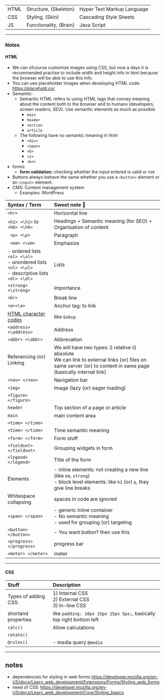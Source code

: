 
| | |  | 
|:--|:--|:--|
| HTML | Structure, (Skeleton) | Hyper Text Markup Language | specify the web page content and its structure. |
| CSS  | Styling, (Skin) | Cascading Style Sheets | specify styling and layout information. |
| JS | Functionality, (Brain) | Java Script | specify the behavior of interactive parts of the web page. |

----
### Notes
#### HTML

- We can ofcourse customize images using CSS, but now a days it is recommended practise to include width and height info in html because the browser will be able to use this info.
- You can use placeholder images when developing HTML code: https://placehold.co/
- Semantic:
    - Semantic HTML refers to using HTML tags that convey meaning about the content both to the browser and to humans (developers, screen readers, SEO). Use semantic elements as much as possible
        -  ```main```
        - ```header```
        - ```section```
        - ```article```
    - The following have no semantic meaning in html
        - ```<div>```
        - ```<span>```
        - ```<b>```
        - ```<i>```
        - ```<br>```
- forms:
    - **form validation:** checking whether the input entered is valid or not
- Buttons always behave the same whether you use a `<button>` element or an `<input>` element.
- CMS: Content management system
    - Examples: WordPress

| Syntax / Term | Sweet note 📝 |
|:--|:--|
| ```<hr>``` | Horizontal line |
| ```<h1> <\h1>``` to ```<h6> <\h6>``` | Headings + Semantic meaning (for SEO) + Organisation of content | 
| ``` <p> <\p>``` | Paragraph
| ``` <em> <\em>``` | Emphasize |
| - ordered lists ```<ol> <\ol>``` <br> - unordered lists ```<ul> <\ul>``` <br> - descriptive lists ```<dl> <\dl>``` | Lists |
| ``` <strong> <\strong> ``` | Importance |
| ``` <br> ``` | Break line |
| `<a><\a>` | Anchor tag: to link |
| [HTML character codes](https://html.spec.whatwg.org/multipage/named-characters.html#named-character-references) | like ```&nbsp``` |
| ``` <address> <\address> ``` | Address |
| ``` <abbr> <\abbr> ``` | Abbrevation |
| Referencing (or) Linking | We will have two types: i) relative ii) absolute <br> We can link to external links (or) files on same server (or) to content in same page (basically internal link)|
| ```<nav> </nav>``` | Navigation bar |
| ```<img>``` | Image (lazy (or) eager loading) |
| `<figure> </figure>`| |
| ```header``` | Top section of a page or article |
| ```main``` | main content area |
| ```<time> </time>``` | |
| ```<time> </time>``` | Time semantic meaning |
| ```<form> </form>``` | Form stuff |
| ```<fieldset> </fieldset>``` | Grouping widgets in form |
| ```<legend> </legend>``` | Title of the form |
| Elements |     - inline elements: not creating a new line (like ```em```, ```strong```) <br> - block level elements: like ```h1``` (or) ```p```, they give line breaks |
| Whitespace collapsing | spaces in code are ignored |
| ```<span> </span>```  | - generic inline container <br> - No semantic meaning <br> - used for grouping (or) targeting |
| ```<button> </button>``` | - You want button? then use this |
| `<progress> </progress>` | progress bar |
| `<meter> </meter>` | meter |

------
#### CSS

| Stuff | Description | 
|:---|:---|
| Types of adding CSS: | 1) Internal CSS <br> 2) External CSS <br> 3) In-line CSS |
| shortand properties | like `padding: 10px 15px 15px 5px;`, basically top right bottom left|
| ```calc()``` | Allow calculations |
| `rotate()` | | 
| `@rules()` | - media query `@media` |




------
## notes
- dependencies for styling in web forms https://developer.mozilla.org/en-US/docs/Learn_web_development/Extensions/Forms/Styling_web_forms 
- need of CSS: https://developer.mozilla.org/en-US/docs/Learn_web_development/Core/Styling_basics